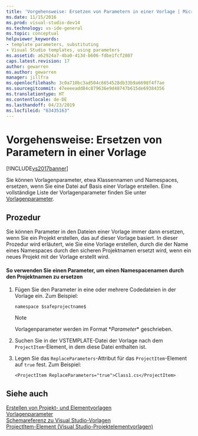 ```yaml
---
title: 'Vorgehensweise: Ersetzen von Parametern in einer Vorlage | Microsoft-Dokumentation'
ms.date: 11/15/2016
ms.prod: visual-studio-dev14
ms.technology: vs-ide-general
ms.topic: conceptual
helpviewer_keywords:
- template parameters, substituting
- Visual Studio templates, using parameters
ms.assetid: a62924a7-4ba0-413d-b606-fdbe1fcf2807
caps.latest.revision: 17
author: gewarren
ms.author: gewarren
manager: jillfra
ms.openlocfilehash: 3c0a710bc3ad504c6654528db33b9a6698f4f7ae
ms.sourcegitcommit: 47eeeeadd84c879636e9d48747b615de69384356
ms.translationtype: HT
ms.contentlocale: de-DE
ms.lasthandoff: 04/23/2019
ms.locfileid: "63435163"
---
```

# <a name="how-to-substitute-parameters-in-a-template"></a>Vorgehensweise: Ersetzen von Parametern in einer Vorlage
[!INCLUDE[vs2017banner](../includes/vs2017banner.md)]

Sie können Vorlagenparameter, etwa Klassennamen und Namespaces, ersetzen, wenn Sie eine Datei auf Basis einer Vorlage erstellen. Eine vollständige Liste der Vorlagenparameter finden Sie unter [Vorlagenparameter](../ide/template-parameters.md).  
  
## <a name="procedure"></a>Prozedur  
 Sie können Parameter in den Dateien einer Vorlage immer dann ersetzen, wenn Sie ein Projekt erstellen, das auf dieser Vorlage basiert. In dieser Prozedur wird erläutert, wie Sie eine Vorlage erstellen, durch die der Name eines Namespaces durch den sicheren Projektnamen ersetzt wird, wenn ein neues Projekt mit der Vorlage erstellt wird.  
  
#### <a name="to-use-a-parameter-to-replace-namespace-name-with-the-project-name"></a>So verwenden Sie einen Parameter, um einen Namespacenamen durch den Projektnamen zu ersetzen  
  
1. Fügen Sie den Parameter in eine oder mehrere Codedateien in der Vorlage ein. Zum Beispiel:  
  
    ```  
    namespace $safeprojectname$  
    ```  
  
    > [!NOTE]
    > Vorlagenparameter werden im Format $*Parameter*$ geschrieben.  
  
2. Suchen Sie in der VSTEMPLATE-Datei der Vorlage nach dem `ProjectItem`-Element, in dem diese Datei enthalten ist.  
  
3. Legen Sie das `ReplaceParameters`-Attribut für das `ProjectItem`-Element auf `true` fest. Zum Beispiel:  
  
    ```  
    <ProjectItem ReplaceParameters="true">Class1.cs</ProjectItem>  
    ```  
  
## <a name="see-also"></a>Siehe auch  
 [Erstellen von Projekt- und Elementvorlagen](../ide/creating-project-and-item-templates.md)   
 [Vorlagenparameter](../ide/template-parameters.md)   
 [Schemareferenz zu Visual Studio-Vorlagen](../extensibility/visual-studio-template-schema-reference.md)   
 [ProjectItem-Element (Visual Studio-Projektelementvorlagen)](../extensibility/projectitem-element-visual-studio-item-templates.md)

